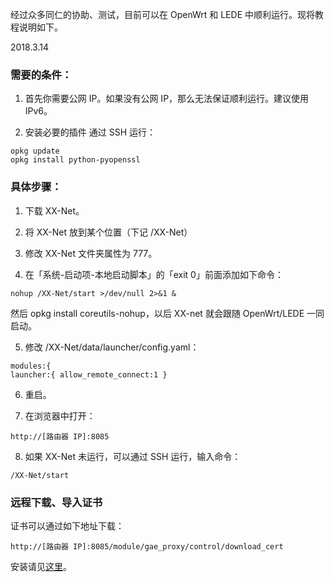 经过众多同仁的协助、测试，目前可以在 OpenWrt 和 LEDE 中顺利运行。现将教程说明如下。

2018.3.14

### 需要的条件：
1. 首先你需要公网 IP。如果没有公网 IP，那么无法保证顺利运行。建议使用 IPv6。

2. 安装必要的插件
通过 SSH 运行：

```
opkg update
opkg install python-pyopenssl
```

### 具体步骤：
1. 下载 XX-Net。

2. 将 XX-Net 放到某个位置（下记 /XX-Net）

3. 修改 XX-Net 文件夹属性为 777。

4. 在「系统-启动项-本地启动脚本」的「exit 0」前面添加如下命令：

```
nohup /XX-Net/start >/dev/null 2>&1 &
```
然后 opkg install coreutils-nohup，以后 XX-net 就会跟随 OpenWrt/LEDE 一同启动。

5. 修改 /XX-Net/data/launcher/config.yaml：

```
modules:{
launcher:{ allow_remote_connect:1 }
```

6. 重启。


7. 在浏览器中打开：

```
http://[路由器 IP]:8085
```

8. 如果 XX-Net 未运行，可以通过 SSH 运行，输入命令：

```
/XX-Net/start
```

### 远程下载、导入证书
证书可以通过如下地址下载：

```
http://[路由器 IP]:8085/module/gae_proxy/control/download_cert
```

安装请见[这里](https://github.com/XX-net/XX-Net/wiki/GoAgent-Import-CA)。
